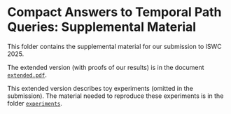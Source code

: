 # Compact Answers to Temporal Path Queries: Supplemental Material

This folder contains the supplemental material for our submission to ISWC 2025.

The extended version (with proofs of our results) is in the document [`extended.pdf`](./extended.pdf).

This extended version describes toy experiments (omitted in the submission).
The material needed to reproduce these experiments is in the folder [`experiments`](./experiments/README.md).
